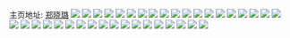 主页地址: [郑晓璐](https://weibo.com/u/5673917513) 
![](https://wx4.sinaimg.cn/mw2000/006bZb8Bly1h9pp6s3zuzj30mq0dyjsq.jpg) 
![](https://wx4.sinaimg.cn/mw2000/006bZb8Bly1h9pp6t2dbuj32jp1ws1ky.jpg) 
![](https://wx4.sinaimg.cn/mw2000/006bZb8Bly1h9l69jg2uhj31400u0dog.jpg) 
![](https://wx4.sinaimg.cn/mw2000/006bZb8Bly1h9l69jm63bj30u014gdp4.jpg) 
![](https://wx4.sinaimg.cn/mw2000/006bZb8Bly1h9l69j9h2ej30u0190wm2.jpg) 
![](https://wx4.sinaimg.cn/mw2000/006bZb8Bly1h9l6fmnyp9j30n00swjvk.jpg) 
![](https://wx4.sinaimg.cn/mw2000/006bZb8Bly1h9l6ilfw5xj31030r2k0o.jpg) 
![](https://wx4.sinaimg.cn/mw2000/006bZb8Bly1h9l69j3pcrj30u00u0dlj.jpg) 
![](https://wx4.sinaimg.cn/mw2000/006bZb8Bly1h9ituereqnj30u00u0n1b.jpg) 
![](https://wx4.sinaimg.cn/mw2000/006bZb8Bly1h9ituzuqywj30u00u0din.jpg) 
![](https://wx4.sinaimg.cn/mw2000/006bZb8Bly1h9ituec06tj30u00u0jua.jpg) 
![](https://wx4.sinaimg.cn/mw2000/006bZb8Bly1h9ituegr8aj30u00u041a.jpg) 
![](https://wx4.sinaimg.cn/mw2000/006bZb8Bly1h9gg1p9r66j32dr36c1kz.jpg) 
![](https://wx4.sinaimg.cn/mw2000/006bZb8Bly1h9gg71bggwj324c2uanpe.jpg) 
![](https://wx4.sinaimg.cn/mw2000/006bZb8Bly1h9gg6v7mpqj32c02c0b29.jpg) 
![](https://wx4.sinaimg.cn/mw2000/006bZb8Bly1h9gg6ym43cj32c0340qv6.jpg) 
![](https://wx4.sinaimg.cn/mw2000/006bZb8Bly1h9gg731chfj33402czkjn.jpg) 
![](https://wx4.sinaimg.cn/mw2000/006bZb8Bly1h9gg70f49gj328f2zve82.jpg) 
![](https://wx4.sinaimg.cn/mw2000/006bZb8Bly1h9gg74sg66j33402c0u0x.jpg) 
![](https://wx4.sinaimg.cn/mw2000/006bZb8Bly1h9gg743gqjj33402c0hdu.jpg) 
![](https://wx4.sinaimg.cn/mw2000/006bZb8Bly1h92ih64z78j30u00u0jvp.jpg) 
![](https://wx4.sinaimg.cn/mw2000/006bZb8Bly1h92ih6hq15j30u00u0qae.jpg) 
![](https://wx4.sinaimg.cn/mw2000/006bZb8Bly1h92ih5xuhyj30u0141afl.jpg) 
![](https://wx4.sinaimg.cn/mw2000/006bZb8Bly1h92ih6ahnvj30u013uag4.jpg) 
![](https://wx4.sinaimg.cn/mw2000/006bZb8Bly1h8ww4ljg27j33402c0qv6.jpg) 
![](https://wx4.sinaimg.cn/mw2000/006bZb8Bly1h8ww5bdqy6j33402c07wi.jpg) 
![](https://wx4.sinaimg.cn/mw2000/006bZb8Bly1h8ww6iedakj30pd0j1q6c.jpg) 
![](https://wx4.sinaimg.cn/mw2000/006bZb8Bly1h8ww6fujxjj322d2s0u0y.jpg) 
![](https://wx4.sinaimg.cn/mw2000/006bZb8Bly1h8ww6e0k7yj32202qox6q.jpg) 
![](https://wx4.sinaimg.cn/mw2000/006bZb8Bly1h8ww6zmz15j321o2q8u0y.jpg) 
![](https://wx4.sinaimg.cn/mw2000/006bZb8Bly1h8ww4flvv8j32wb2a17wi.jpg) 
![](https://wx4.sinaimg.cn/mw2000/006bZb8Bly1h8xoztuhmyj32f81tfu0x.jpg) 
![](https://wx4.sinaimg.cn/mw2000/006bZb8Bly1h8ww73ynn3j326w2x74qq.jpg) 
![](https://wx4.sinaimg.cn/mw2000/006bZb8Bly1h6ow0ljj5wj33402c0npe.jpg) 
![](https://wx4.sinaimg.cn/mw2000/006bZb8Bly1h6ow0mmlt4j33402c07wi.jpg) 
![](https://wx4.sinaimg.cn/mw2000/006bZb8Bly1h6hyt40cgxj31zc2n0hdt.jpg) 
![](https://wx4.sinaimg.cn/mw2000/006bZb8Bly1h6hs7a2ddqj30lt09amxk.jpg) 
